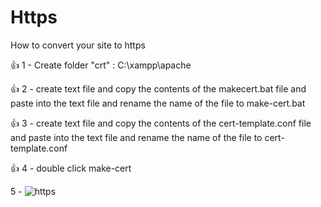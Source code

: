 # Https
How to convert your site to https


:+1: 1 - Create folder "crt" : C:\xampp\apache

:+1: 2 - create text file and copy the contents of the makecert.bat file and paste into the text file and rename the name of the file to make-cert.bat

:+1: 3 - create text file and copy the contents of the cert-template.conf file and paste into the text file and rename the name of the file to cert-template.conf

:+1: 4 - double click make-cert

5 - 
![https](https://user-images.githubusercontent.com/79239771/123964358-3e224380-d9ab-11eb-86ef-9d29d537cbcd.PNG)




